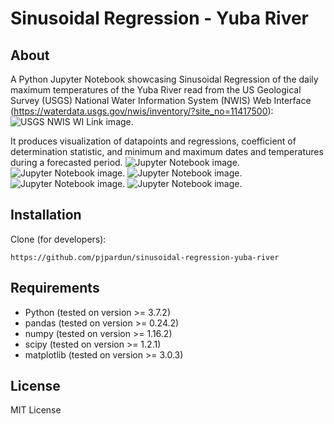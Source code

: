 
# Sinusoidal Regression - Yuba River

## About
A Python Jupyter Notebook showcasing Sinusoidal Regression of the daily maximum temperatures of the Yuba River read from the US Geological Survey (USGS) National Water Information System (NWIS) Web Interface (https://waterdata.usgs.gov/nwis/inventory/?site_no=11417500):
![USGS NWIS WI Link image.](https://github.com/pjpardun/sinusoidal-regression-yuba-river/blob/master/images/usgs-nwis-wi.jpg) 

It produces visualization of datapoints and regressions, coefficient of determination statistic, and minimum and maximum dates and temperatures during a forecasted period.
![Jupyter Notebook image.](https://github.com/pjpardun/sinusoidal-regression-yuba-river/blob/master/images/page-001.jpg)
![Jupyter Notebook image.](https://github.com/pjpardun/sinusoidal-regression-yuba-river/blob/master/images/page-002.jpg)
![Jupyter Notebook image.](https://github.com/pjpardun/sinusoidal-regression-yuba-river/blob/master/images/page-003.jpg)
![Jupyter Notebook image.](https://github.com/pjpardun/sinusoidal-regression-yuba-river/blob/master/images/page-004.jpg)
![Jupyter Notebook image.](https://github.com/pjpardun/sinusoidal-regression-yuba-river/blob/master/images/page-005.jpg)

## Installation
Clone (for developers):
```
https://github.com/pjpardun/sinusoidal-regression-yuba-river
```
## Requirements 
- Python (tested on version >= 3.7.2)
- pandas (tested on version >= 0.24.2)
- numpy (tested on version >= 1.16.2)
- scipy (tested on version >= 1.2.1)
- matplotlib (tested on version >= 3.0.3)

## License
MIT License
